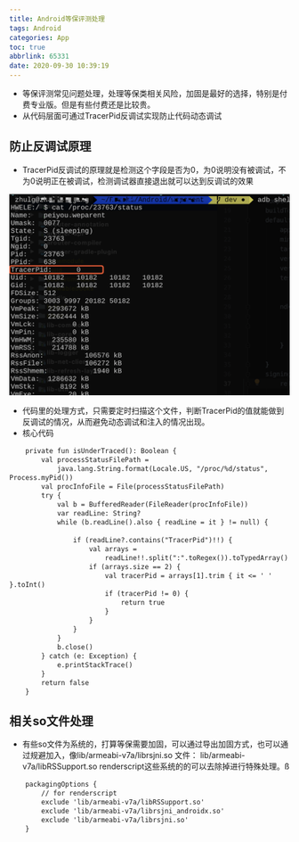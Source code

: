 ```yaml
---
title: Android等保评测处理
tags: Android
categories: App
toc: true
abbrlink: 65331
date: 2020-09-30 10:39:19
---
```


- 等保评测常见问题处理，处理等保类相关风险，加固是最好的选择，特别是付费专业版。但是有些付费还是比较贵。
- 从代码层面可通过TracerPid反调试实现防止代码动态调试


## 防止反调试原理

- TracerPid反调试的原理就是检测这个字段是否为0，为0说明没有被调试，不为0说明正在被调试，检测调试器直接退出就可以达到反调试的效果

![](https://raw.githubusercontent.com/zhulg/allpic/master/androiddenbao.png)

- 代码里的处理方式，只需要定时扫描这个文件，判断TracerPid的值就能做到反调试的情况，从而避免动态调试和注入的情况出现。
- 核心代码

```
    private fun isUnderTraced(): Boolean {
        val processStatusFilePath =
            java.lang.String.format(Locale.US, "/proc/%d/status", Process.myPid())
        val procInfoFile = File(processStatusFilePath)
        try {
            val b = BufferedReader(FileReader(procInfoFile))
            var readLine: String?
            while (b.readLine().also { readLine = it } != null) {

                if (readLine?.contains("TracerPid")!!) {
                    val arrays =
                        readLine!!.split(":".toRegex()).toTypedArray()
                    if (arrays.size == 2) {
                        val tracerPid = arrays[1].trim { it <= ' ' }.toInt()
                        if (tracerPid != 0) {
                            return true
                        }
                    }
                }
            }
            b.close()
        } catch (e: Exception) {
            e.printStackTrace()
        }
        return false
    }
```


## 相关so文件处理
- 有些so文件为系统的，打算等保需要加固，可以通过导出加固方式，也可以通过规避加入，像lib/armeabi-v7a/librsjni.so   文件：
lib/armeabi-v7a/libRSSupport.so  renderscript这些系统的的可以去除掉进行特殊处理。ß
```
    packagingOptions {
        // for renderscript
        exclude 'lib/armeabi-v7a/libRSSupport.so'
        exclude 'lib/armeabi-v7a/librsjni_androidx.so'
        exclude 'lib/armeabi-v7a/librsjni.so'
    }
```